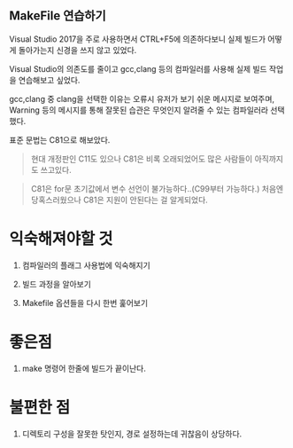 ## MakeFile 연습하기

Visual Studio 2017을 주로 사용하면서 CTRL+F5에 의존하다보니 실제 빌드가 어떻게 돌아가는지 신경을 쓰지 않고 있었다.

Visual Studio의 의존도를 줄이고 gcc,clang 등의 컴파일러를 사용해 실제 빌드 작업을 연습해보고 싶었다.

gcc,clang 중 clang을 선택한 이유는 오류시 유저가 보기 쉬운 메시지로 보여주며, Warning 등의 메시지를 통해 잘못된 습관은 무엇인지 알려줄 수 있는 컴파일러라 선택했다.

표준 문법는 C81으로 해보았다.

> 현대 개정판인 C11도 있으나 C81은 비록 오래되었어도 많은 사람들이 아직까지도 쓰고있다.

> C81은 for문 초기값에서 변수 선언이 불가능하다..(C99부터 가능하다.) 처음엔 당혹스러웠으나 C81은 지원이 안된다는 걸 알게되었다.

# 익숙해져야할 것

1. 컴파일러의 플래그 사용법에 익숙해지기

2. 빌드 과정을 알아보기

3. Makefile 옵션들을 다시 한번 훑어보기

# 좋은점

1. make 명령어 한줄에 빌드가 끝이난다.

# 불편한 점

1. 디렉토리 구성을 잘못한 탓인지, 경로 설정하는데 귀찮음이 상당하다.
